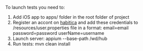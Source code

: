 To launch tests you need to:
1. Add iOS app to apps/ folder in the root folder of project
2. Register an accont on [habitica](https://habitica.com/static/home) and add these credentials to /resources/user.properties file in a format:
email=email
password=password
userName=username
3. Launch server: appium --base-path /wd/hub
4. Run tests: mvn clean install
